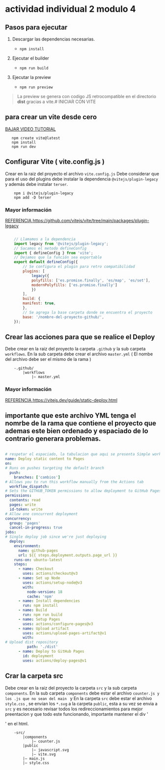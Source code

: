 # actividad individual 2 modulo 4

## Pasos para ejecutar

 1. Descargar las dependencias necesarias.
	 - `npm install`
	 
 2. Ejecutar el builder
	- `npm run build`
 3. Ejecutar la preview
	- `npm run preview`

> La preview se genera con codigo JS retrocompatible en el directorio **dist** gracias a vite.# INICIAR CON VITE

## para crear un vite desde cero
[ BAJAR VIDEO TUTORIAL ](https://drive.google.com/file/d/1josdj7yrJVu3c5eR0SLWAPdlveBm0ndO/view?usp=sharing)

```git
   npm create vite@latest
   npm install
   npm run dev
```

## Configurar Vite ( vite.config.js )

Crear en la raiz del proyecto el archivo `vite.config.js`
Debe considerar que para el uso del plugins debe instalar la dependencia `@vitejs/plugin-legacy` y además debe instalar `terser`.

```git
    npm i @vitejs/plugin-legacy
    npm add -D terser
```
### Mayor información

[ REFERENCIA https://github.com/vitejs/vite/tree/main/packages/plugin-legacy ](https://github.com/vitejs/vite/tree/main/packages/plugin-legacy)

```javascript

    // Llamamos a la dependencia
    import legacy from '@vitejs/plugin-legacy';
    // Sacamos el metodo defineConfig
    import { defineConfig } from 'vite';
    // Dejamos que la función sea exportable
    export default defineConfig({
        // Se configura el plugin para retro compatibilidad
        plugins: [
            legacy({
            polyfills: ['es.promise.finally', 'es/map', 'es/set'],
            modernPolyfills: ['es.promise.finally']
            })
        ],
        build: {
		manifest: true,
	    },
        // Se agrega la base carpeta donde se encuentra el proyecto
        base: '/nombre-del-proyecto-github/',
    });

```

## Crear las acciones para que se realice el Deploy

Debe crear en la raiz del proyecto la carpeta `.github` y la sub carpeta `workflows`. En la sub carpeta debe crear el archivo `master.yml` ( El nombe del archivo debe ser el mismo de la rama )

~~~
	-.github/
        |workflows
            |– master.yml       
~~~

### Mayor información

[ REFERENCIA https://vitejs.dev/guide/static-deploy.html ](https://vitejs.dev/guide/static-deploy.html)
## importante que este archivo YML tenga el nomrbe de la rama que contiene el proyecto que ademas este bien ordenado y espaciado de lo contrario generara problemas.
```yml

# respetar el espaciado, la tabulacion que aqui se presenta Simple workflow for deploying static content to GitHub Pages
name: Deploy static content to Pages
on:
# Runs on pushes targeting the default branch
  push:
    branches: ['cambios']
# Allows you to run this workflow manually from the Actions tab
  workflow_dispatch:
# Sets the GITHUB_TOKEN permissions to allow deployment to GitHub Pages
permissions:
  contents: read
  pages: write
  id-token: write
# Allow one concurrent deployment
concurrency:
  group: 'pages'
  cancel-in-progress: true
jobs:
# Single deploy job since we're just deploying
  deploy:
    environment:
      name: github-pages
      url: ${{ steps.deployment.outputs.page_url }}
    runs-on: ubuntu-latest
    steps:
      - name: Checkout
        uses: actions/checkout@v3
      - name: Set up Node
        uses: actions/setup-node@v3
        with:
          node-version: 18
          cache: 'npm'
      - name: Install dependencies
        run: npm install
      - name: Build
        run: npm run build
      - name: Setup Pages
        uses: actions/configure-pages@v3
      - name: Upload artifact
        uses: actions/upload-pages-artifact@v1
        with:
# Upload dist repository
          path: './dist'
      - name: Deploy to GitHub Pages
        id: deployment
        uses: actions/deploy-pages@v1

```

## Crar la carpeta src

Debe crear en la raiz del proyecto la carpeta `src` y la sub carpeta `components`. En la sub carpeta `components` debe estar el archivo `counter.js y los .js que no sean del main ` y En la carpeta `src` debe estar el archivo `style.css` , se envian los `*.svg` a la carpeta `public`, esta a su vez se envia a  `src` y es necesario revisar todos los redireccionamientos para mejor preentacion y que todo este funcionando, importante mantener el div '<div id="app"></div>' en el html.
~~~
	-src/
        |components
            |– counter.js
        |public
            |– javascript.svg
            |– vite.svg
        |– main.js
        |– style.css
~~~